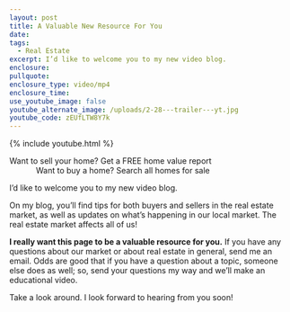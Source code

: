 ```yaml
---
layout: post
title: A Valuable New Resource For You
date:
tags:
  - Real Estate
excerpt: I’d like to welcome you to my new video blog.
enclosure:
pullquote:
enclosure_type: video/mp4
enclosure_time:
use_youtube_image: false
youtube_alternate_image: /uploads/2-28---trailer---yt.jpg
youtube_code: zEUfLTW8Y7k
---
```


{% include youtube.html %}

Want to sell your home? Get a FREE home value report<br>&nbsp; &nbsp; &nbsp; &nbsp; &nbsp; &nbsp; Want to buy a home? Search all homes for sale

I’d like to welcome you to my new video blog.

On my blog, you’ll find tips for both buyers and sellers in the real estate market, as well as updates on what’s happening in our local market. The real estate market affects all of us!

**I really want this page to be a valuable resource for you.** If you have any questions about our market or about real estate in general, send me an email. Odds are good that if you have a question about a topic, someone else does as well; so, send your questions my way and we’ll make an educational video.

Take a look around. I look forward to hearing from you soon!